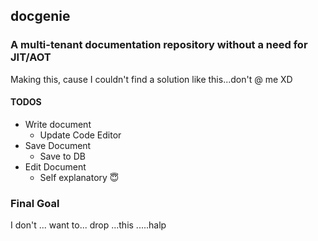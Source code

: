 ## docgenie
### A multi-tenant documentation repository without a need for JIT/AOT
Making this, cause I couldn't find a solution like this...don't @ me XD

#### TODOS
- Write document
    - Update Code Editor
- Save Document
    - Save to DB
- Edit Document
    - Self explanatory 😇 
    

### Final Goal
I don't ... want to... drop ...this .....halp